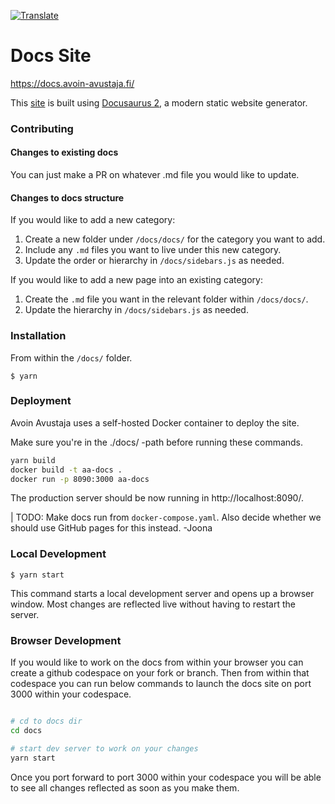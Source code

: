 <a href="https://github-com.translate.goog/LAION-AI/Open-Assistant/blob/main/docs/README.md?_x_tr_sl=auto&_x_tr_tl=en&_x_tr_hl=en&_x_tr_pto=wapp">![Translate](https://img.shields.io/badge/Translate-blue)</a>

# Docs Site

https://docs.avoin-avustaja.fi/

This [site](https://laion-ai.github.io/Open-Assistant/) is built using
[Docusaurus 2](https://docusaurus.io/), a modern static website generator.

### Contributing

#### Changes to existing docs

You can just make a PR on whatever .md file you would like to update.

#### Changes to docs structure

If you would like to add a new category:

1. Create a new folder under `/docs/docs/` for the category you want to add.
1. Include any `.md` files you want to live under this new category.
1. Update the order or hierarchy in `/docs/sidebars.js` as needed.

If you would like to add a new page into an existing category:

1. Create the `.md` file you want in the relevant folder within `/docs/docs/`.
1. Update the hierarchy in `/docs/sidebars.js` as needed.

### Installation

From within the `/docs/` folder.

```
$ yarn
```

### Deployment

Avoin Avustaja uses a self-hosted Docker container to deploy the site.

Make sure you're in the ./docs/ -path before running these commands.

```bash
yarn build
docker build -t aa-docs .
docker run -p 8090:3000 aa-docs
```
The production server should be now running in http://localhost:8090/.

| TODO: Make docs run from `docker-compose.yaml`. Also decide whether we should use GitHub pages for this instead. -Joona

### Local Development

```
$ yarn start
```

This command starts a local development server and opens up a browser window.
Most changes are reflected live without having to restart the server.

### Browser Development

If you would like to work on the docs from within your browser you can create a
github codespace on your fork or branch. Then from within that codespace you can
run below commands to launch the docs site on port 3000 within your codespace.

```bash

# cd to docs dir
cd docs

# start dev server to work on your changes
yarn start
```

Once you port forward to port 3000 within your codespace you will be able to see
all changes reflected as soon as you make them.
